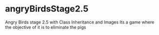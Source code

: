 # angryBirdsStage2.5
Angry Birds stage 2.5 with Class Inheritance and Images
Its a game where the objective of it is to eliminate the pigs